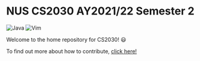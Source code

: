# NUS CS2030 AY2021/22 Semester 2
![Java](https://img.shields.io/badge/java-%23ED8B00.svg?&style=for-the-badge&logo=java&logoColor=white)
![Vim](https://img.shields.io/badge/VIM-%2311AB00.svg?style=for-the-badge&logo=vim&logoColor=white)

Welcome to the home repository for CS2030! 😃

To find out more about how to contribute, [click here!](https://github.com/nus-cs2030/2122-s2/wiki)
